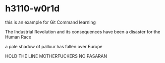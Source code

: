 # h3110-w0r1d
this is an example for Git Command learning

The Industrial Revolution and its consequences have been a disaster for the Human Race

a pale shadow of pallour has fallen over Europe

HOLD THE LINE MOTHERFUCKERS NO PASARAN